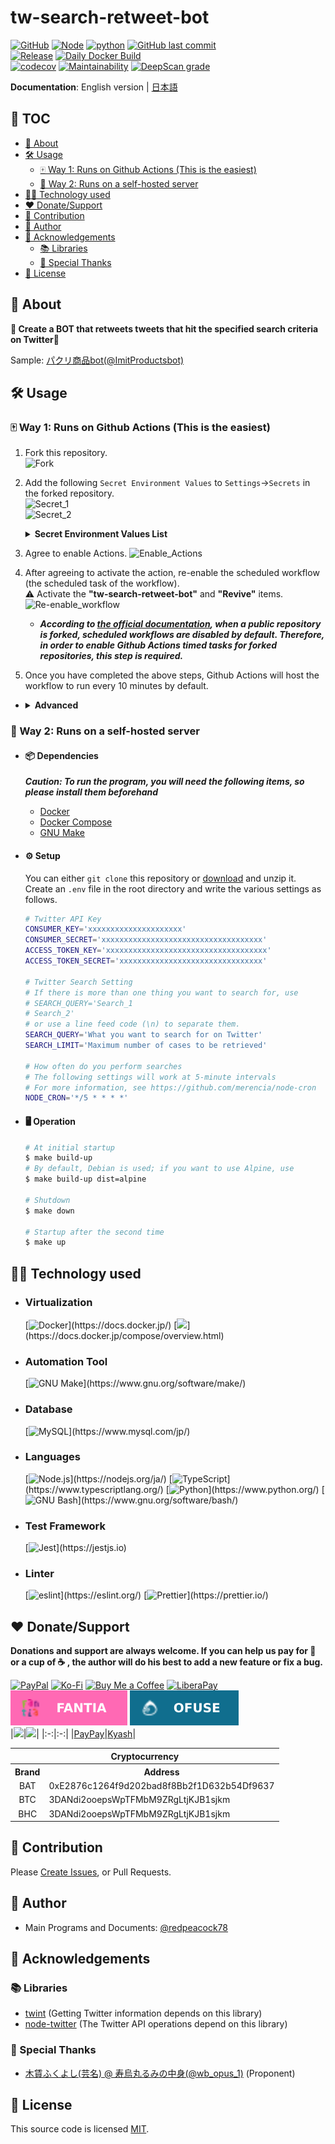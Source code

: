 # tw-search-retweet-bot

[![GitHub](https://img.shields.io/github/license/redpeacock78/tw-search-retweet-bot)](https://github.com/redpeacock78/tw-search-retweet-bot/blob/master/LICENCE) [![Node](https://img.shields.io/badge/node-%3E%3D%2014.17.1-brightgreen)](https://nodejs.org/ja/) [![python](https://img.shields.io/badge/python-%3E%3D%203.7.3-blue)](https://www.python.org/) [![GitHub last commit](https://img.shields.io/github/last-commit/redpeacock78/tw-search-retweet-bot)](https://github.com/redpeacock78/tw-search-retweet-bot/commits/master)  
[![Release](https://github.com/redpeacock78/tw-search-retweet-bot/actions/workflows/release.yml/badge.svg)](https://github.com/redpeacock78/tw-search-retweet-bot/actions/workflows/release.yml) [![Daily Docker Build](https://github.com/redpeacock78/tw-search-retweet-bot/actions/workflows/daily-build.yml/badge.svg)](https://github.com/redpeacock78/tw-search-retweet-bot/actions/workflows/daily-build.yml)  
[![codecov](https://codecov.io/gh/redpeacock78/tw-search-retweet-bot/branch/master/graph/badge.svg?token=OF4BLGPS8Z)](https://codecov.io/gh/redpeacock78/tw-search-retweet-bot) [![Maintainability](https://api.codeclimate.com/v1/badges/062235405bc7d1f73e76/maintainability)](https://codeclimate.com/github/redpeacock78/tw-search-retweet-bot/maintainability) [![DeepScan grade](https://deepscan.io/api/teams/13696/projects/18142/branches/438023/badge/grade.svg)](https://deepscan.io/dashboard#view=project&tid=13696&pid=18142&bid=438023)  

**Documentation**: English version | [日本語](https://github.com/redpeacock78/tw-search-retweet-bot/blob/master/docs/README_JP.md)

## 📖 TOC
<!-- START doctoc generated TOC please keep comment here to allow auto update -->
<!-- DON'T EDIT THIS SECTION, INSTEAD RE-RUN doctoc TO UPDATE -->

- [📄 About](#-about)
- [🛠 Usage](#-usage)
  - [🀄️ Way 1: Runs on Github Actions (This is the easiest)](#%EF%B8%8F-way-1-runs-on-github-actions-this-is-the-easiest)
  - [🎴 Way 2: Runs on a self-hosted server](#-way-2-runs-on-a-self-hosted-server)
- [🧑‍💻 Technology used](#-technology-used)
- [❤ Donate/Support](#-donatesupport)
- [🚀 Contribution](#-contribution)
- [👾 Author](#-author)
- [🎉 Acknowledgements](#-acknowledgements)
  - [📚 Libraries](#-libraries)
  - [🎁 Special Thanks](#-special-thanks)
- [🥝 License](#-license)

<!-- END doctoc generated TOC please keep comment here to allow auto update -->

## 📄 About
**🤖 Create a BOT that retweets tweets that hit the specified search criteria on Twitter🐤**  
  
Sample: [パクリ商品bot(@ImitProductsbot)](https://twitter.com/ImitProductsbot)  


## 🛠 Usage
### 🀄️ Way 1: Runs on Github Actions (This is the easiest)
1. Fork this repository.  
![Fork](https://i.imgur.com/4bcu1ws.jpg)
2. Add the following `Secret Environment Values` to `Settings`->`Secrets` in the forked repository.  
![Secret_1](https://imgur.com/z1g8Qz4.jpg)  
![Secret_2](https://imgur.com/EDHEHwI.jpg)  
    <details><summary><b>Secret Environment Values List</b></summary><div>
    
    |Variable name|Meaning|Default|Required|Notes|
    |:-:|:-:|:-:|:-:|:-:|
    |`CONSUMER_KEY`|Twitter API consumer key|-|Yes||
    |`CONSUMER_SECRET`|Twitter API consumer secret|-|Yes||
    |`ACCESS_TOKEN_KEY`|Twitter API access token key|-|Yes|Use the token obtained after granting `Read and Write` permissions.|
    |`ACCESS_TOKEN_SECRET`|Twitter API access token secret|-|Yes|Same as above.|
    |`SEARCH_QUERY`|What you want to search for on Twitter|-|Yes|Words you want to search for on Twitter (You can use the [`search command`](https://developer.twitter.com/en/docs/twitter-api/v1/rules-and-filtering/search-operators)).|
    |`SEARCH_LIMIT`|Maximum number of cases to be retrieved|100|No|By default, it is set to retrieve 100 items (Due to API limitations, it is not recommended to set a number higher than 100).|
    </div></details>

3. Agree to enable Actions.
![Enable_Actions](https://imgur.com/AnQxsp2.jpg)
4. After agreeing to activate the action, re-enable the scheduled workflow (the scheduled task of the workflow).  
  ⚠️ Activate the **"tw-search-retweet-bot"** and **"Revive"** items.  
![Re-enable_workflow](https://imgur.com/GHdlfpA.jpg)
    - ***According to [the official documentation](https://docs.github.com/en/actions/managing-workflow-runs/disabling-and-enabling-a-workflow), when a public repository is forked, scheduled workflows are disabled by default. Therefore, in order to enable Github Actions timed tasks for forked repositories, this step is required.***
5. Once you have completed the above steps, Github Actions will host the workflow to run every 10 minutes by default.
- <details><summary><b>Advanced</b></summary>

  > Github Acrions cron does not guarantee the time interval at which the operation starts, but rather the time interval at which the queue to start the operation is reserved, so the execution time may vary depending on various factors. Therefore, if you want to run at a more accurate time interval, here is how to deal with it.
  > ```bash
  > # API
  > ## ${owner}: Username
  > ## ${repo}: Repository name
  > https://api.github.com/repos/${owner}/${repo}/dispatches
  >
  > # Headers
  > ## Key: Value
  > ## ${github_token}: The token you obtained
  > Accept: application/vnd.github.everest-preview+json
  > Authorization: token ${github_token}
  >
  > # Request method
  > POST
  > # Request body
  > { "event_type": "tw-webhook" }
  > ```
  > By accessing the API shown above at regular intervals in the way you prefer, you can make them work at precise intervals.  
  > We recommend using the following services for this purpose.
  > - [IFTTT](https://ifttt.com/)
  > - [Zapier](https://zapier.com/)
  > - [Power Automate](https://flow.microsoft.com/ja-jp/)
  > - [cron-job.org](https://cron-job.org/en/)
  > - [Zoho Flow](https://www.zoho.com/flow/)
  </details>

### 🎴 Way 2: Runs on a self-hosted server
- #### 📦 Dependencies  
  ***Caution: To run the program, you will need the following items, so please install them beforehand***
  - [Docker](https://docs.docker.jp/)
  - [Docker Compose](https://docs.docker.jp/compose/overview.html)
  - [GNU Make](https://www.gnu.org/software/make/)

- #### ⚙ Setup
  You can either `git clone` this repository or [download](https://github.com/redpeacock78/tw-search-retweet-bot/releases/latest) and unzip it.  
  Create an `.env` file in the root directory and write the various settings as follows.
  ```bash
  # Twitter API Key
  CONSUMER_KEY='xxxxxxxxxxxxxxxxxxxxx'
  CONSUMER_SECRET='xxxxxxxxxxxxxxxxxxxxxxxxxxxxxxxxxxxx'
  ACCESS_TOKEN_KEY='xxxxxxxxxxxxxxxxxxxxxxxxxxxxxxxxxxxx'
  ACCESS_TOKEN_SECRET='xxxxxxxxxxxxxxxxxxxxxxxxxxxxxxxx'

  # Twitter Search Setting
  # If there is more than one thing you want to search for, use
  # SEARCH_QUERY='Search_1
  # Search_2'
  # or use a line feed code (\n) to separate them.
  SEARCH_QUERY='What you want to search for on Twitter'
  SEARCH_LIMIT='Maximum number of cases to be retrieved'

  # How often do you perform searches
  # The following settings will work at 5-minute intervals
  # For more information, see https://github.com/merencia/node-cron
  NODE_CRON='*/5 * * * *'
  ```

- #### 🖥  Operation
  ```bash
  # At initial startup
  $ make build-up
  # By default, Debian is used; if you want to use Alpine, use
  $ make build-up dist=alpine

  # Shutdown
  $ make down

  # Startup after the second time
  $ make up
  ```

## 🧑‍💻 Technology used
- ### Virtualization  
  [![Docker](https://img.shields.io/badge/docker(20.10.7)-0db7ed.svg?style=for-the-badge&logo=docker&logoColor=white)](https://docs.docker.jp/) [![](https://img.shields.io/badge/docker%20compose(1.29.2)-0db7ed.svg?style=for-the-badge&logo=docker&logoColor=white)](https://docs.docker.jp/compose/overview.html)  
- ### Automation Tool  
  [![GNU Make](https://img.shields.io/badge/gnu%20make(3.81)-A42E2B?style=for-the-badge&logo=gnu&logoColor=white)](https://www.gnu.org/software/make/)  
- ### Database  
  [![MySQL](https://img.shields.io/badge/mysql(8.0.19)-4479A1.svg?style=for-the-badge&logo=mysql&logoColor=white)](https://www.mysql.com/jp/)  
- ### Languages  
  [![Node.js](https://img.shields.io/badge/node.js(16.3.0)-43853D.svg?style=for-the-badge&logo=node.js&logoColor=white)](https://nodejs.org/ja/) [![TypeScript](https://img.shields.io/badge/typescript(4.3.5)-007ACC.svg?style=for-the-badge&logo=typescript&logoColor=white)](https://www.typescriptlang.org/) [![Python](https://img.shields.io/badge/python(3.9.5)-14354C.svg?style=for-the-badge&logo=python&logoColor=white)](https://www.python.org/) [![GNU Bash](https://img.shields.io/badge/gnu%20bash(5.1.8)-4EAA25.svg?style=for-the-badge&logo=gnu%20bash&logoColor=white)](https://www.gnu.org/software/bash/)
- ### Test Framework
  [![Jest](https://img.shields.io/badge/jest(27.0.6)-C21325.svg?style=for-the-badge&logo=jest&logoColor=white)](https://jestjs.io)
- ### Linter  
  [![eslint](https://img.shields.io/badge/ESLint(7.30.0)-4B3263?style=for-the-badge&logo=eslint&logoColor=white)](https://eslint.org/) [![Prettier](https://img.shields.io/badge/Prettier(2.3.2)-F7B93E?style=for-the-badge&logo=prettier&logoColor=white)](https://prettier.io/)

## ❤ Donate/Support
**Donations and support are always welcome. If you can help us pay for 🥓 or a cup of ☕️ , the author will do his best to add a new feature or fix a bug.**  
  
[![PayPal](https://img.shields.io/badge/PayPal-00457C?style=for-the-badge&logo=paypal&logoColor=white)](https://www.paypal.me/redpeacock78) [![Ko-Fi](https://img.shields.io/badge/Ko--fi-F16061?style=for-the-badge&logo=ko-fi&logoColor=white)](https://ko-fi.com/redpeacock78) [![Buy Me a Coffee](https://img.shields.io/badge/Buy%20Me%20a%20Coffee-ffdd00?style=for-the-badge&logo=buy-me-a-coffee&logoColor=black)](https://www.buymeacoffee.com/redpeacock78) [![LiberaPay](https://img.shields.io/badge/Liberapay-F6C915?style=for-the-badge&logo=liberapay&logoColor=black)](https://liberapay.com/redpeacock78/donate) [![Fantia](https://raw.githubusercontent.com/redpeacock78/imgs/master/logo.svg)](https://fantia.jp/fanclubs/218155/plans) [![ofuse](https://raw.githubusercontent.com/redpeacock78/imgs/master/ofuse_logo.svg)](https://ofuse.me/redpeacock78)  
|<img src="https://i.imgur.com/yEjo3BS.jpg"  width="50%">|<img src="https://i.imgur.com/Mj43KvP.jpg" width="33%">|
|:-:|:-:|
|[PayPay](https://paypay.ne.jp/guide/send/?_ga=2.238451843.205875726.1558440708-447181547.1558440708)|[Kyash](https://support.kyash.co/hc/ja/articles/900002413646-%E9%80%81%E9%87%91%E6%96%B9%E6%B3%95)|  
<table>
  <thead>
    <tr>
      <th colspan="2" align="center">Cryptocurrency</th>
    </tr>
  </thead>
  <th align="center">Brand</th>
  <th align="center">Address</th>
  <tr>
    <td align="center">BAT</td>
    <td align="left">0xE2876c1264f9d202bad8f8Bb2f1D632b54Df9637</td>
  <tr>
    <td align="center">BTC</td>
    <td align="left">3DANdi2ooepsWpTFMbM9ZRgLtjKJB1sjkm</td>
  <tr>
    <td align="center">BHC</td>
    <td align="left">3DANdi2ooepsWpTFMbM9ZRgLtjKJB1sjkm</td>
  </tr>
</table>

## 🚀 Contribution
Please [Create Issues](https://github.com/redpeacock78/tw-search-retweet-bot/issues/new), or Pull Requests.


## 👾 Author
- Main Programs and Documents: [@redpeacock78](https://github.com/redpeacock78)


## 🎉 Acknowledgements
### 📚 Libraries
- [twint](https://github.com/twintproject/twint) (Getting Twitter information depends on this library)
- [node-twitter](https://github.com/desmondmorris/node-twitter) (The Twitter API operations depend on this library)
### 🎁 Special Thanks
- [木賃ふくよし(芸名) @ 寿烏丸るみの中身(@wb_opus_1)](https://twitter.com/wb_opus_1) (Proponent)


## 🥝 License
This source code is licensed [MIT](https://github.com/redpeacock78/tw-search-retweet-bot/blob/master/LICENCE).